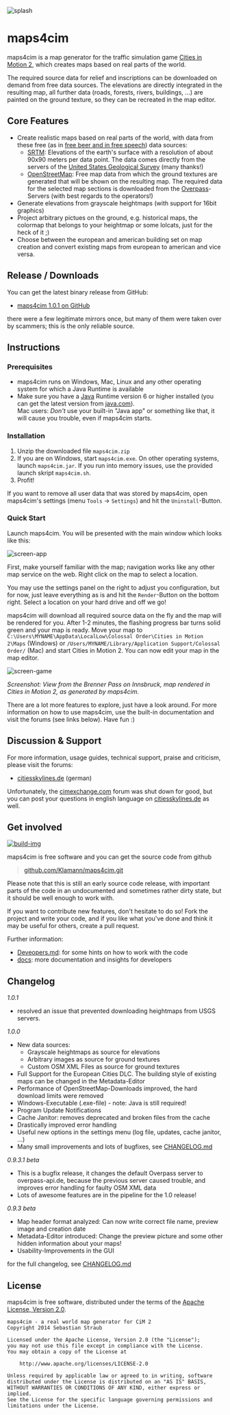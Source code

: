 ![splash]

# maps4cim

maps4cim is a map generator for the traffic simulation game
[Cities in Motion 2][CiM 2], which creates maps based on real parts of the
world.

The required source data for relief and inscriptions can be downloaded on demand 
from free data sources. The elevations are directly integrated in the resulting 
map, all further data (roads, forests, rivers, buildings, ...) are painted on 
the ground texture, so they can be recreated in the map editor.

## Core Features

* Create realistic maps based on real parts of the world, with data from these
  free (as in [free beer and in free speech][open data]) data sources:
  - [SRTM]: Elevations of the earth's surface with a resolution of about 90x90 
    meters per data point. The data comes directly from the servers of the
    [United States Geological Survey][USGS] (many thanks!)
  - [OpenStreetMap]: Free map data from which the ground textures are generated 
    that will be shown on the resulting map. The required data for the selected 
    map sections is downloaded from the [Overpass]-Servers (with best regards 
    to the operators!)
* Generate elevations from grayscale heightmaps
  (with support for 16bit graphics)
* Project arbitrary pictues on the ground, e.g. historical maps, the colormap
  that belongs to your heightmap or some lolcats, just for the heck of it ;)
* Choose between the european and american building set on map creation and
  convert existing maps from european to american and vice versa.

## Release / Downloads

You can get the latest binary release from GitHub:

* [maps4cim 1.0.1 on GitHub][github-release]

there were a few legitimate mirrors once, but many of them were taken over by scammers; this is the only reliable source.

## Instructions

### Prerequisites

* maps4cim runs on Windows, Mac, Linux and any other operating system for which
  a Java Runtime is available
* Make sure you have a [Java] Runtime version 6 or higher installed
  (you can get the latest version from [java.com][Java]).  
  Mac users: *Don't* use your built-in "Java app" or something like that,
  it will cause you trouble, even if maps4cim starts.

### Installation

1. Unzip the downloaded file `maps4cim.zip`
2. If you are on Windows, start `maps4cim.exe`. On other operating systems,
   launch `maps4cim.jar`. If you run into memory issues, use the provided
   launch skript `maps4cim.sh`.
3. Profit!

If you want to remove all user data that was stored by maps4cim, open maps4cim's
settings (menu `Tools` → `Settings`) and hit the `Uninstall`-Button.

### Quick Start

Launch maps4cim. You will be presented with the main window which looks like
this:

![screen-app]

First, make yourself familiar with the map; navigation works like any other map
service on the web. Right click on the map to select a location.

You may use the settings panel on the right to adjust you configuration, but for
now, just leave everything as is and hit the `Render`-Button on the bottom
right. Select a location on your hard drive and off we go!

maps4cim will download all required source data on the fly and the map will be
rendered for you. After 1-2 minutes, the flashing progress bar turns solid green
and your map is ready. Move your map to 
`C:\Users\MYNAME\AppData\LocalLow\Colossal Order\Cities in Motion 2\Maps`
(Windows) or `/Users/MYNAME/Library/Application Support/Colossal Order/` (Mac)
and start Cities in Motion 2. You can now edit your map in the map editor.

![screen-game]

*Screenshot: View from the Brenner Pass on Innsbruck, map rendered in
Cities in Motion 2, as generated by maps4cim.*

There are a lot more features to explore, just have a look around. For more
information on how to use maps4cim, use the built-in documentation and
visit the forums (see links below). Have fun :)

## Discussion & Support

For more information, usage guides, technical support, praise and criticism,
please visit the forums:

* [citiesskylines.de][ForumDE] (german)

Unfortunately, the [cimexchange.com][ForumEN] forum was shut down for good, but you can post your questions in english language on [citiesskylines.de][ForumDE] as well.

## Get involved

[![build-img]][build]

maps4cim is free software and you can get the source code from github

> [github.com/Klamann/maps4cim.git](https://github.com/Klamann/maps4cim.git)

Please note that this is still an early source code release, with important
parts of the code in an undocumented and sometimes rather dirty state,
but it should be well enough to work with.

If you want to contribute new features, don't hesitate to do so!
Fork the project and write your code, and if you like what you've done and
think it may be useful for others, create a pull request.

Further information:

* [Deveopers.md]: for some hints on how to work with the code
* [docs]: more documentation and insights for developers

## Changelog

*1.0.1*

* resolved an issue that prevented downloading heightmaps from USGS servers.

*1.0.0*

* New data sources:
  - Grayscale heightmaps as source for elevations
  - Arbitrary images as source for ground textures
  - Custom OSM XML Files as source for ground textures
* Full Support for the European Cities DLC.
  The building style of existing maps can be changed in the Metadata-Editor
* Performance of OpenStreetMap-Downloads improved, the hard download limits
  were removed
* Windows-Executable (.exe-file) - note: Java is still required!
* Program Update Notifications
* Cache Janitor: removes deprecated and broken files from the cache
* Drastically improved error handling
* Useful new options in the settings menu (log file, updates, cache janitor, ...)
* Many small improvements and lots of bugfixes, see [CHANGELOG.md]

*0.9.3.1 beta*

* This is a bugfix release, it changes the default Overpass server to
  overpass-api.de, because the previous server caused trouble, and improves
  error handling for faulty OSM XML data
* Lots of awesome features are in the pipeline for the 1.0 release!

*0.9.3 beta*

* Map header format analyzed: Can now write correct file name, preview image and
  creation date
* Metadata-Editor introduced: Change the preview picture and some other hidden 
  information about your maps!
* Usability-Improvements in the GUI

for the full changelog, see [CHANGELOG.md]

## License

maps4cim is free software, distributed under the terms of the 
[Apache License, Version 2.0](http://www.apache.org/licenses/LICENSE-2.0).

    maps4cim - a real world map generator for CiM 2
    Copyright 2014 Sebastian Straub
    
    Licensed under the Apache License, Version 2.0 (the "License");
    you may not use this file except in compliance with the License.
    You may obtain a copy of the License at
    
        http://www.apache.org/licenses/LICENSE-2.0
    
    Unless required by applicable law or agreed to in writing, software
    distributed under the License is distributed on an "AS IS" BASIS,
    WITHOUT WARRANTIES OR CONDITIONS OF ANY KIND, either express or implied.
    See the License for the specific language governing permissions and
    limitations under the License.



[CiM 2]: http://www.citiesinmotion2.com/ "Cities in Motion 2"
[SRTM]: http://www2.jpl.nasa.gov/srtm/ "Shuttle Radar Topography Mission"
[OpenStreetMap]: http://www.openstreetmap.org/ "OpenStreetMap"
[open data]: http://en.wikipedia.org/wiki/Open_data "Open Data (wikipedia.org)"
[USGS]: http://www.usgs.gov/ "United States Geological Survey"
[Overpass]: http://wiki.openstreetmap.org/wiki/Overpass_API "Overpass API"
[splash]: https://raw.github.com/Klamann/maps4cim/master/maps4cim-gui/src/main/resources/de/nx42/maps4cim/res/img/splash-8bit.png "maps4cim"
[build]: https://travis-ci.org/Klamann/maps4cim
[build-img]: https://img.shields.io/travis/Klamann/maps4cim.svg
[screen-app]: https://raw.github.com/Klamann/maps4cim/master/docs/maps4cim-screen.png "screenshot of maps4cim on Windows"
[screen-game]: https://raw.github.com/Klamann/maps4cim/master/docs/ingame-screen.jpg
[Exchange]: http://www.cimexchange.com/files/file/694-maps4cim/ "Download maps4cim from cimexchange.com (english)"
[Filebase]: http://www.citiesskylines.de/filebase/index.php/Entry/382-maps4cim/ "Download maps4cim from citiesskylines.de (german)"
[github-release]: https://github.com/Klamann/maps4cim/releases/latest "Download maps4cim from github"
[ForumEN]: http://www.cimexchange.com/topic/2204-maps4cim-a-real-world-map-generator-for-cim-2/ "Support Thread in the cimexchange-forum (english)"
[ForumDE]: http://www.citiesskylines.de/index.php/Thread/2578-maps4cim-a-real-world-map-generator-for-CiM-2/ "Support Thread in the citiesinmotion.net-forum (german)"
[Deveopers.md]: https://github.com/Klamann/maps4cim/blob/master/docs/Deveopers.md "Further information for developers"
[CHANGELOG.md]: https://github.com/Klamann/maps4cim/blob/master/CHANGELOG.md "maps4cim's changelog"
[docs]: https://github.com/Klamann/maps4cim/tree/master/docs "documentation for maps4cim"
[Java]: https://java.com/download/ "Download the latest Java runtime environment"
